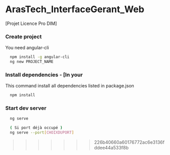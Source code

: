 # ArasTech_InterfaceGerant_Web
[Projet Licence Pro DIM]


### Create project
You need angular-cli
```sh
  npm install -g angular-cli
  ng new PROJECT_NAME
```

### Install dependencies - [In your
This command install all dependencies listed in package.json
```sh
  npm install
```

### Start dev server
```sh
  ng serve

  ( Si port déjà occupé )
  ng serve --port[CHOIXDUPORT]
```
>>>>>>> 226b40660a60176772ac6e3136fddee44a533f8b

